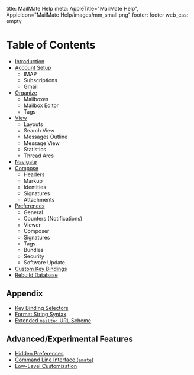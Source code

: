 title: MailMate Help
meta: AppleTitle="MailMate Help", AppleIcon="MailMate Help/images/mm_small.png"
footer: footer
web_css: empty

# Table of Contents

* [Introduction][]
* [Account Setup][accountsetup]
	* IMAP
	* Subscriptions
	* Gmail
* [Organize][]
	* Mailboxes
	* Mailbox Editor
	* Tags
* [View][]
	* Layouts
	* Search View
	* Messages Outline
	* Message View
	* Statistics
	* Thread Arcs
* [Navigate][]
* [Compose][]
	* Headers
	* Markup
	* Identities
	* Signatures
	* Attachments
* [Preferences][]
	* General
	* Counters (Notifications)
	* Viewer
	* Composer
	* Signatures
	* Tags
	* Bundles
	* Security
	* Software Update
* [Custom Key Bindings][customkeybindings]
* [Rebuild Database][rebuilddatabase]

[introduction]: introduction.html
[accountsetup]: account_setup.html
[organize]: organize.html
[view]: view.html
[navigate]: navigate.html
[compose]: compose.html
[preferences]: preferences.html
[customkeybindings]: custom_key_bindings.html
[rebuilddatabase]: rebuild.html

## Appendix

<!--
* Message headers
	* Normalization
	* Specifiers
* [querylanguage]: query_language.html
* Selectors for keybindings
-->

* [Key Binding Selectors][keybindingselectors]
* [Format String Syntax][formatstringsyntax]
* [Extended `mailto:` URL Scheme][mailtourlscheme]

[keybindingselectors]: key_binding_selectors.html
[formatstringsyntax]: format_string_syntax.html
[mailtourlscheme]: extended_url_scheme.html

## Advanced/Experimental Features

<!--
MailMate is under continuous development and many features implemented in MailMate have only reached an experimental level. This is typically features which have no graphical user interface. The following sections describe some of these features, but remember that anything in this section can change in future updates of MailMate. Feedback is welcome.
-->

* [Hidden Preferences][hiddenpreferences]
* [Command Line Interface (`emate`)][emate]
* [Low-Level Customization][lowlevelcustomization]

[hiddenpreferences]: hidden_preferences.html
[emate]: emate.html
[lowlevelcustomization]: customization.html
